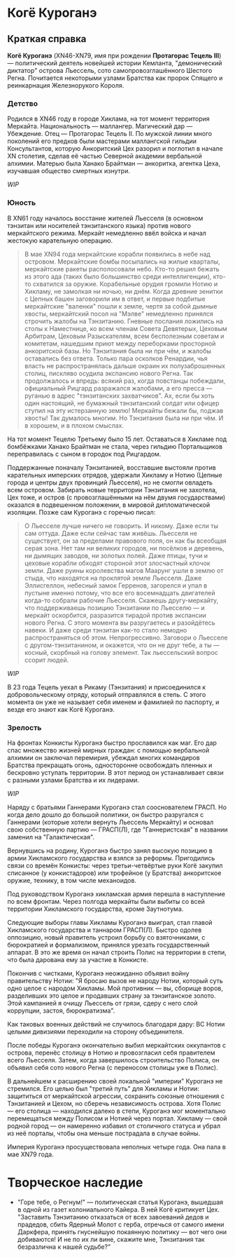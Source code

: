 # Когё Куроганэ
## Краткая справка

**Когё Куроганэ** (XN46-XN79, имя при рождении **Протагорас Тецель III**) — политический деятель новейшей истории Кемланта, "демонический диктатор" острова Льессель, сото самопровозглашённого Шестого Регна. Почитается некоторыми узлами Братства как пророк Спящего и реинкарнация Железнорукого Короля.

### Детство

Родился в XN46 году в городе Хиклама, на тот момент территория Меркайта. Национальность — маллангер. Магический дар — Убеждение. Отец — Протагорас Тецель II. По мужской линии много поколений его предков были мастерами маллангской гильдии Консультантов, которую Анкоритский Цех разорил и поглотил в начале XN столетия, сделав её частью Северной академии вербальной алхимии. Матерью была Ханако Брайтман — анкоритка, агентка Цеха, изучавшая общество смертных изнутри.

*WIP*

### Юность

В XN61 году началось восстание жителей Льесселя (в основном тэнзитан или носителей тэнзитанского языка) против нового меркайтского режима. Меркайт немедленно ввёл войска и начал жестокую карательную операцию.

> В мае XN94 года меркайтские корабли появились в небе над островом. Меркайтские бомбы посыпались на жилые кварталы, меркайтские ракеты располосовали небо. Кто-то решил бежать из этого ада (таких было большинство среди интеллигенции), кто-то схватился за оружие. Корабельные орудия громили Нотию и Хикламу, не замолкая ни ночью, ни днём. Когда древние зенитки с Цепных башен заговорили им в ответ, и первые подбитые меркайтские "валенки" пошли к земле, чертя за собой дымные хвосты, меркайтский посол на "Мэлве" немедленно принялся строчить жалобы на Тэнзитанию. Гневные послания ложились на столы к Наместнице, ко всем членам Совета Девятерых, Цеховым Арбитрам, Цеховым Разыскателям, всем бесполезным советам и комитетам, нашедшим приют между переборками просторной анкоритской базы. Но Тэнзитания была ни при чём, и жалобы оставались без ответа. Только пара осколков Ренардии, чья власть не распространялась дальше окраин их полузаброшенных столиц, пискляво осудила экспансию нового Регна. Так продолжалось и впредь: всякий раз, когда повстанцы побеждали, официальный Рицгард разражался жалобами, а его пресса — руганью в адрес "тэнзитанских захватчиков". Ах, если бы хоть один настоящий, не бумажный тэнзитанский солдат или офицер ступил на эту истерзанную землю! Меркайты бежали бы, поджав хвосты! Так думалось многим. Но Тэнзитания была ни при чём. И в хорошем, и в плохом смыслах.

На тот момент Тецелю Третьему было 15 лет. Оставаться в Хикламе под бомбёжками Ханако Брайтман не стала, через гильдию Портальщиков переправилась с сыном в городок под Рицгардом.

Поддержанные поначалу Тэнзитанией, восставшие выстояли против карательных имперских отрядов, удержали Хикламу и Нотию (Цепные города и центры двух провинций Льесселя), но не смогли овладеть всем островом. Забирать новые территории Тэнзитания не захотела, Цех тоже, и остров (с провозглашёнными на нём двумя государствами) оказался в подвешенном положении, в мировой дипломатической изоляции. Позже сам Куроганэ с горечью писал:

> О Льесселе лучше ничего не говорить. И никому. Даже если ты сам оттуда. Даже если сейчас там живёшь. Льесселя не существует, он за пределами правового поля, он как бы всеобщая серая зона. Нет там ни великих городов, ни посёлков и деревень, ни дымящих заводов, ни золотых полей. Даже птицы, тучи и цеховые корабли обходят стороной этот злосчастный клочок земли. Даже руины королевства магов Маарунг ушли в землю от стыда, что находятся на проклятой земле Льесселя. Даже Эллисгеллон, небесный замок Герренов, загорелся и упал в пустыне именно потому, что все его восемнадцать двигателей когда-то собрали рабочие Льесселя. Скажешь другу-меркайту, что поддерживаешь позицию Тэнзитании по Льесселю — и меркайт оскорбится, разразится тирадой против экспансии нового Регна. С этого момента вы разругаетесь и разойдётесь навеки. И даже среди тэнзитан как-то стало немодно распространяться об этом. Непрогрессивно. Заговори о Льесселе с другом-тэнзитанином, и окажется, что он не друг тебе, а ты — косный, скорбный на голову элемент. Так льессельский вопрос ссорит людей.

*WIP*

В 23 года Тецель уехал в Рикаму (Тэнзитания) и присоединился к добровольческому отряду, который отправлялся в степь. С этого момента он уже не называет себя именем и фамилией по паспорту, и везде его знают как Когё Куроганэ.

### Зрелость

На фронтах Конкисты Куроганэ быстро прославился как маг. Его дар спас множество жизней мирных граждан: с помощью вербальной алхимии он заключал перемирия, убеждал многих командиров Братства прекращать огонь, односторонне освобождать пленных и бескровно уступать территории. В этот период он устанавливает связи с разными узлами Братства и их лидерами.

*WIP*

Наряду с братьями Ганнерами Куроганэ стал сооснователем ГРАСП. Но когда дело дошло до большой политики, он быстро разругался с Ганнерами (которые хотели вернуть Льессель Меркайту) и основал свою собственную партию — ГРАСП(Л), где "Ганнеристская" в названии заменил на "Галактическая".

Вернувшись на родину, Куроганэ быстро занял высокую позицию в армии Хикламского государства и взялся за реформы. Пригодились связи со времён Конкисты: через третьи-четвёртые руки Когё закупил списанное (у конкистадоров) или трофейное (у Братства) анкоритское оружие, технику, в том числе механоидов.

Под руководством Куроганэ хикламская армия перешла в наступление по всем фронтам. Через полгода меркайты были выбиты со всей территории Хикламского государства, кроме Заутнотума.

Следующие выборы главы Хикламы Куроганэ выиграл, стал главой Хикламского государства и таннаром ГРАСП(Л). Быстро одолев оппозицию, новый правитель устроил борьбу со взяточниками, с бюрократией и формализмом, принялся урезать государственный аппарат. В это же время он начал строить Полис на территории в степи, что была дарована ему за участие в Конкисте.

Покончив с чистками, Куроганэ неожиданно объявил войну правительству Нотии: "Я бросаю вызов не народу Нотии, который суть одно целое с народом Хикламы. Мой противник — вы, сборище воров, разделивших это целое и продавших страну за тэнзитанское золото. Этой кампанией я очищу Льессель от грязи, сдеру с него слой коррупции, застоя, бюрократизма".

Как таковых военных действий не случилось благодаря дару: ВС Нотии целыми дивизиями переходили на сторону объединителя.

После победы Куроганэ окончательно выбил меркайтских оккупантов с острова, перенёс столицу в Нотию и провозгласил себя правителем всего Льесселя. Затем, когда завершилось строительство Полиса, он объявил себя сото нового Регна (с переносом столицы уже в Полис).

В дальнейшем к расширению своей локальной "империи" Куроганэ не стремился. Его целью был "третий путь" для Хикламы и Нотии: защититься от меркайтской агрессии, сохранить союзные отношения с Тэнзитанией и Цехом, но сберечь независимость острова. Хотя Полис — его столица — находился далеко в степи, Куроганэ мог моментально перемещаться между Полисом и Нотией через портал. Хикламу — свой родной город — он намеренно избавил от столичного статуса и убрал из неё порталы, чтобы она меньше пострадала в случае войны.

Империя Куроганэ просуществовала неполных четыре года. Она пала в мае XN79 года.

# Творческое наследие

* "Горе тебе, о Регнум!" — политическая статья Куроганэ, вышедшая в одной из газет колониального Кайера. В ней Когё критикует Цех. "Заставить Тэнзитанию отказаться от всех завоеваний дедов и прадедов, сбить Ядерный Молот с герба, отречься от самого имени Даркфера, принять гнуснейшую покаянную политику — вот чего они добиваются! И не по их ли вине, скажите мне, Тэнзитания так безразлична к нашей судьбе?"
